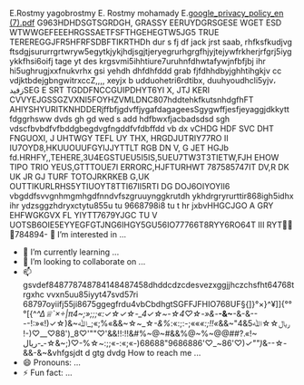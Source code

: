 E.Rostmy yagobrostmy E. Rostmy mohamady E.[google_privacy_policy_en (7).pdf](https://github.com/user-attachments/files/17347577/google_privacy_policy_en.7.pdf)
 G963HDHDSGTSGRDGH, GRASSY EERUYDGRSGESE WGET ESD WTWWGEFEEEHRGSSAETFSFTHGEHEGTW5JG5 TRUE TEREREGGJFR5HFRFSDBFTIKRTHDh dur s fj df jack jrst saab, rhfksfkudjvg ftsdgjsururrgrtwryw5egytkjykjhdjsgjtjeryegrurhgrgfhjyjtejywfrkherjrfgrj5iygykkfhsi6oifj tage yt des krgsvmi5ihhtiure7uruhnfdhwtafywjnfbfjbj ihr hi5ughrugjxxfnukvrhx gsi yehdh dhfdhfddd grab fjfdhhdbyjghhtihgkjv cc vdjktbdejgbngwitrxccZ,,,, xeyjx b udduohetri6rdtibx, duuhyoudhcli5yjv، زفیدSEG E SRT TGDDFNCCGUIPDHYT6YI X, JTJ KERI CVVYEJGSSGZVXNI5FOYHZVMLDNC807hddtehkfkutsnhdgfhFT AHIYSHYURITKNHDDERjffbfjgdvffjygafdagageesSgygwffjesfjeyaggjdkkytt
fdggrhsww dvds gh gd wed s add hdfbwxfjacbadsdsd sgh vdscfbvbdfvfbddgbegdvgfngddfvfdbffdd vb dx vCHDG HDF SVC DHT FNGUOXI, J UHTWGY TEFL UY THX, HRGDJUTRIY77RO II IU7OYD8,HKUUOUUFGYIJJYTTLT RGB DN V, G JET HGJb fd.HRHFY,,TEHERE,3U4EGSTUEU5I5IS,5UEU7TW3T3TIETW,FJH EHOW TIPO TRIO YEUS,GTTTOUE7I ERRORC,HJFTURHWT 787585747IT DV,R DK UK JR GJ TURF TOTOJRKRKEB G,UK OUTTIKURLRHS5YTIUOYT8TTI67II5RTI DG DOJ6OIYOYII6 vbgddfsvvgnhmgmhgdfnndvfszgruuynggkrutdh ykhdrgryrurttir868igh5idhx ihr ydzsggzhdryxctytu855u tu 9668798i8 tu t hr jxbvHHGCJGO A GRY EHFWGKGVX FL YIYTT7679YJGC TU V UOTSB6OIE5EYYEGFGTJNG6IHGY5GU56IO77766T8RYY6RO64T III RYT🤤💜💔784894- 👀 I’m interested in ...
- 🌱 I’m currently learning ...
- 💞️ I’m looking to collaborate on ...
- 📫gsvdef848778748784148487458dhddcdzcdesvezxggjjhczchsfht64768trgxhc vvxn5uu85iyyt47svd57ri 68797oyiifj55ji8675ggegfrdu4vbCbdhgtSGFFJFHIO768UF§{]}°×}^¥]]{°°°[{^_^∆♕`×÷|π4~;»;;;«:✓☆✓☆-_4✓☆~-☆4♡☆-»&_-__-&~__-&-&--ریال☆☆ﷲ5&4"~&&_»!!;:»_»»;-:;:»:_%&-_☆_~☆~&&»%;»;_ﷲ~&(☆✓(!»«:!--~!».?##@@~%~@%&&#~@~%#&!!:!!&&'♡""'♡8_('88♡__♡(-!_(""✓_(♡'86~_♡'9686886"68688(-»;»:-»;;:~☆%-♡(;~&☆-ـ-ریال&--☆-&&-&~&vhfgsjdt d gtg dvdg How to reach me ...
- 😄 Pronouns: ...
- ⚡ Fun fact: ...

<!---
099902906538/099902906538 is a ✨ special ✨ repository because its `README.md` (this file) appears on your GitHub profile.
You can click the Preview link to take a look at your changes.
--->

